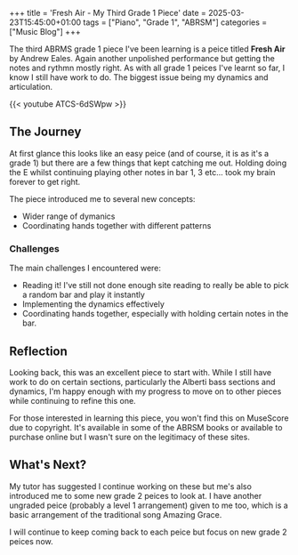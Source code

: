 +++
title = 'Fresh Air - My Third Grade 1 Piece'
date = 2025-03-23T15:45:00+01:00
tags = ["Piano", "Grade 1", "ABRSM"]
categories = ["Music Blog"]
+++

The third ABRMS grade 1 piece I've been learning is a peice titled **Fresh Air** by Andrew Eales.
Again another unpolished performance but getting the notes and rythmn mostly right. As with all grade 1 peices I've learnt so far, I know I still have work to do. The biggest issue being my dynamics and articulation.

{{< youtube ATCS-6dSWpw >}}

## The Journey
At first glance this looks like an easy peice (and of course, it is as it's a grade 1) but there are a few things that kept catching me out.
Holding doing the E whilst continuing playing other notes in bar 1, 3 etc... took my brain forever to get right.

The piece introduced me to several new concepts:
- Wider range of dymanics 
- Coordinating hands together with different patterns

### Challenges
The main challenges I encountered were:
 - Reading it! I've still not done enough site reading to really be able to pick a random bar and play it instantly
 - Implementing the dynamics effectively
 - Coordinating hands together, especially with holding certain notes in the bar.

## Reflection
Looking back, this was an excellent piece to start with. While I still have work to do on certain sections, particularly the Alberti bass sections and dynamics, I'm happy enough with my progress to move on to other pieces while continuing to refine this one.

For those interested in learning this piece, you won't find this on MuseScore due to copyright. It's available in some of the ABRSM books or available to purchase online but I wasn't sure on the legitimacy of these sites.


## What's Next?

My tutor has suggested I continue working on these but me's also introduced me to some new grade 2 peices to look at. I have another ungraded peice (probably a level 1 arrangement) given to me too, which is a basic arrangement of the traditional song Amazing Grace.

I will continue to keep coming back to each peice but focus on new grade 2 peices now.
